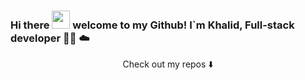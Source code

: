 
### Hi there <img src="https://github.com/piyushP7pravin/piyushP7pravin/blob/master/Hi.gif" width="29px"> welcome to my Github! I`m Khalid, Full-stack developer 👨‍💻 ☁️



<p align="center">
Check out my repos ⬇️  
</p>


